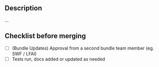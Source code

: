## Description

...

## Checklist before merging

- [ ] (Bundle Updates) Approval from a second bundle team member (eg. SWF / LFAI)
- [ ] Tests run, docs added or updated as needed
